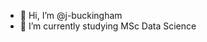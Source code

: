 - 👋 Hi, I’m @j-buckingham
- 👀 I’m currently studying MSc Data Science

<!---
j-buckingham/j-buckingham is a ✨ special ✨ repository because its `README.md` (this file) appears on your GitHub profile.
You can click the Preview link to take a look at your changes.
--->
